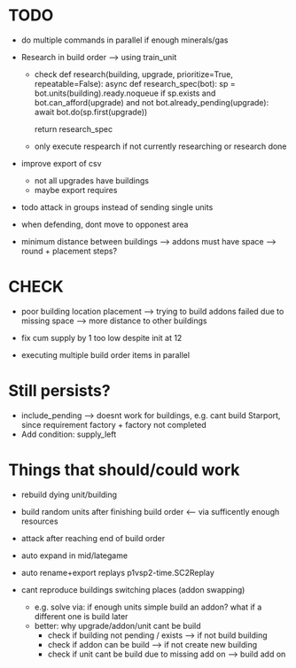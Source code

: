 # TODO

- do multiple commands in parallel if enough minerals/gas

- Research in build order --> using train_unit
	- check
	def research(building, upgrade, prioritize=True, repeatable=False):
		async def research_spec(bot):
			sp = bot.units(building).ready.noqueue
			if sp.exists and bot.can_afford(upgrade) and not bot.already_pending(upgrade):
				await bot.do(sp.first(upgrade))

		return research_spec
	- only execute respearch if not currently researching or research done 

- improve export of csv
  - not all upgrades have buildings
  - maybe export requires

- todo attack in groups instead of sending single units
- when defending, dont move to opponest area

- minimum distance between buildings --> addons must have space --> round + placement steps?


# CHECK

- poor building location placement --> trying to build addons failed due to missing space --> more distance to other buildings

- fix cum supply by 1 too low despite init at 12
- executing multiple build order items in parallel


# Still persists?

- include_pending --> doesnt work for buildings, e.g. cant build Starport, since requirement factory + factory not completed
- Add condition: supply_left

# Things that should/could work

- rebuild dying unit/building
- build random units after finishing build order <-- via sufficently enough resources
- attack after reaching end of build order
- auto expand in mid/lategame
- auto rename+export replays p1vsp2-time.SC2Replay


- cant reproduce buildings switching places (addon swapping)
  - e.g. solve via: if enough units simple build an addon? what if a different one is build later
  - better: why upgrade/addon/unit cant be build 
    - check if building not pending / exists --> if not build building
    - check if addon can be build --> if not create new building
    - check if unit cant be build due to missing add on --> build add on